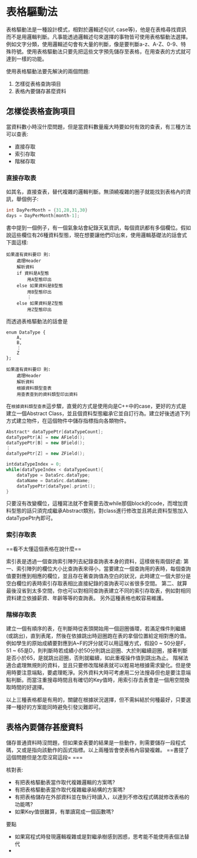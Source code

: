 # 表格驅動法

表格驅動法是一種設計模式，相對於邏輯述句(if, case等)，他是在表格尋找資訊而不是用邏輯判斷。凡事能透過邏輯述句來選擇的事物皆可使用表格驅動法選擇。
例如文字分類，使用邏輯述句會有大量的判斷，像是要判斷a-z、A-Z、0-9、特殊符號。使用表格驅動法只要先把這些文字預先儲存至表格，在用查表的方式就可達到一樣的功能。

使用表格驅動法要先解決的兩個問題:
1. 怎樣從表格查詢項目
2. 表格內要儲存甚麼資料

## 怎樣從表格查詢項目
當資料數小時沒什麼問題，但是當資料數量龐大時要如何有效的查表，有三種方法可以查表:
* 直接存取
* 索引存取
* 階梯存取

### 直接存取表
如其名，直接查表，替代複雜的邏輯判斷。無須繞複雜的圈子就能找到表格內的資訊，舉個例子:
```C++
int DayPerMonth = {31,28,31,30}
days = DayPerMonth[month-1];
```
書中提到一個例子，有一個氣象站會紀錄天氣資訊，每個資訊都有多個欄位。假如說這些欄位有26種資料型態，現在想要讓他們印出來，使用邏輯基礎法的話會式下面這樣:
```
如果還有資料要印 則:
	處理Header
	解析資料
	if 資料是A型態
		用A型態印出
	else 如果資料是B型態
		用B型態印出
		⋮
	else 如果資料是Z型態
		用Z型態印出
```

而透過表格驅動法的話會是

```
enum DataType {
	A,
	B,
	⋮
	Z
};

如果還有資料要印 則:
	處理Header
	解析資料
	根據資料類型查表
	用查表查到的資料類型印出資料
```
在`根據資料類型查表`這步驟，直覺的方式是使用向是C++中的case，更好的方式是建立一個Abstract Class，並且個資料型態繼承它並自訂行為。建立好後透過下列方式建立物件，在這個物件中儲存指標指向各類物件。
```C++
Abstract* dataTypePtr[dataTypeCount];
dataTypePtr[A] = new AField();
dataTypePtr[B] = new BField();
⋮
dataTypePtr[Z] = new ZField();

intdataTypeIndex = 0;
while(dataTypeIndex < dataTypeCount){
	dataType = DataSrc.dataType;
	dataName = DataSrc.dataName;
	dataTypePtr[dataType].print();
}
```
只要沒有改變欄位，這種寫法就不會需要去改while那個block的code，而增加資料型態的話只須完成繼承Abstract類別，對class進行修改並且將此資料型態加入dataTypePtr內即可。
### 索引存取表
==看不太懂這個表格在說什麼==

索引表是透過一個查詢索引陣列去紀錄查詢表本身的資料，這樣做有兩個好處:
第一、索引陣列的欄位大小比查詢表來得小，當要建立一個查詢用的表時，每個查詢值要對應到相應的欄位，並且存在著查詢值為空白的狀況，此時建立一個大部分是空白欄位的表時索引存取表相比直接紀錄的查詢表可以省很多空間。
第二、就算最後沒省到太多空間，你也可以對相同查詢表建立不同的索引存取表，例如對相同資料建立依據薪資、年齡等等的查詢表。
另外這種表格也較容易維護。

### 階梯存取表
建立一個有順序的表，在判斷時從表頭開始用一個迴圈循環，若滿足條件則繼續(或跳出)，直到表尾，然後在依據跳出時迴圈跑在表的拿個位置給定相對應的值。例如學生的原始成績要對應到A~F的評分就可以用這種方式，假設0 ~ 50分是F，51 ~ 65是D，則判斷時若成績小於50分則跳出迴圈、大於則繼續迴圈，接著判斷是否小於65，是就跳出迴圈，否則就繼續，如此重複操作值到跳出為止。
階梯法適合處理無規則的資料，並且只要修改階梯表就可以輕易地根據需求變化。但是使用時要注意端點，要處理乾淨。另外資料大時可考慮用二分法搜尋但也是要注意端點判斷。而當注重搜尋時間且有確切的Key值時，用索引存去表會是一個用空間換取時間的好選擇。

以上三種表格都是有用的，關鍵在根據狀況選擇，但不需糾結於何種最好，只要選擇一種好的方案能同時避免引發災難即可。

## 表格內要儲存甚麼資料
儲存普通資料時沒問題，但如果查表要的結果是一些動作，則需要儲存一段程式碼，又或是指向該動作的函式指標。以上兩種皆會使表格內容變複雜。
==書提了這個問題但是怎麼沒寫這段\= \===


核對表:
* 有把表格驅動表當作取代複雜邏輯的方案嗎?
* 有把表格驅動表當作取代複雜繼承結構的方案嗎?
* 有把表格儲存在外部資料並在執行時讀入，以達到不修改程式碼就修改表格的功能嗎?
* 如果Key值很難算，有單讀寫成一個函數嗎?

要點
* 如果寫程式時發現邏輯複雜或是對繼承樹感到困惑，思考能不能使用表個法替代
* 
<!--stackedit_data:
eyJoaXN0b3J5IjpbLTIxMDc5MzE3NzYsLTQxNDM1ODM4MywxMD
Y3NDM5MzkwLC00Mjg0MTkwNDcsLTY4OTkyNzgwNSwxODM0NzI0
NzkyLDg5MTU4MzcyOCwxMzYwMTk0NjYyLDQ1Nzg4NTEzOCwxND
IyOTcwMDMwLC04MjEzMzAwNjUsLTExNTM0MTYzNjZdfQ==
-->